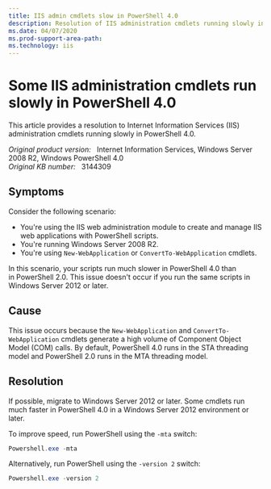 ```yaml
---
title: IIS admin cmdlets slow in PowerShell 4.0
description: Resolution of IIS administration cmdlets running slowly in PowerShell 4.0.
ms.date: 04/07/2020
ms.prod-support-area-path: 
ms.technology: iis
---
```

# Some IIS administration cmdlets run slowly in PowerShell 4.0

This article provides a resolution to Internet Information Services (IIS) administration cmdlets running slowly in PowerShell 4.0.

_Original product version:_ &nbsp; Internet Information Services, Windows Server 2008 R2, Windows PowerShell 4.0  
_Original KB number:_ &nbsp; 3144309

## Symptoms

Consider the following scenario:

- You're using the IIS web administration module to create and manage IIS web applications with PowerShell scripts.
- You're running Windows Server 2008 R2.
- You're using `New-WebApplication` or `ConvertTo-WebApplication` cmdlets.

In this scenario, your scripts run much slower in PowerShell 4.0 than in PowerShell 2.0. This issue doesn't occur if you run the same scripts in Windows Server 2012 or later.

## Cause

This issue occurs because the `New-WebApplication` and `ConvertTo-WebApplication` cmdlets generate a high volume of Component Object Model (COM) calls. By default, PowerShell 4.0 runs in the STA threading model and PowerShell 2.0 runs in the MTA threading model.

## Resolution

If possible, migrate to Windows Server 2012 or later. Some cmdlets run much faster in PowerShell 4.0 in a Windows Server 2012 environment or later.

To improve speed, run PowerShell using the `-mta` switch:

```powershell
Powershell.exe -mta
```

Alternatively, run PowerShell using the `-version 2` switch:

```powershell
Powershell.exe -version 2
```
